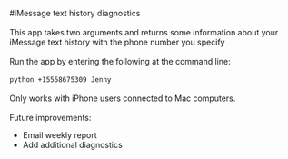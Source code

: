 #iMessage text history diagnostics
<br><br/>
This app takes two arguments and returns some information about your iMessage text history with the phone number you specify
<br><br/>
Run the app by entering the following at the command line:<br><br/>
```python +15558675309 Jenny```
<br><br/>
Only works with iPhone users connected to Mac computers.
<br><br/>
Future improvements:
* Email weekly report
* Add additional diagnostics
